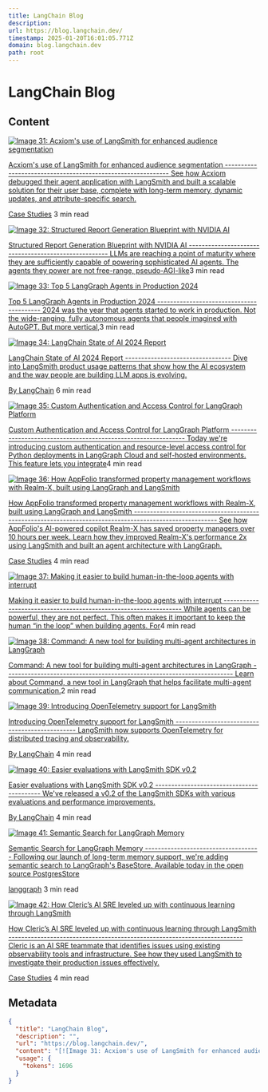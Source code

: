 ```yaml
---
title: LangChain Blog
description: 
url: https://blog.langchain.dev/
timestamp: 2025-01-20T16:01:05.771Z
domain: blog.langchain.dev
path: root
---
```


# LangChain Blog



## Content

[![Image 31: Acxiom's use of LangSmith for enhanced audience segmentation](https://blog.langchain.dev/content/images/size/w760/format/webp/2025/01/Acxiom-case-study.png)](https://blog.langchain.dev/customers-acxiom/)

[Acxiom's use of LangSmith for enhanced audience segmentation ------------------------------------------------------------ See how Acxiom debugged their agent application with LangSmith and built a scalable solution for their user base, complete with long-term memory, dynamic updates, and attribute-specific search.](https://blog.langchain.dev/customers-acxiom/)

[Case Studies](https://blog.langchain.dev/tag/case-studies/) 3 min read

 [![Image 32: Structured Report Generation Blueprint with NVIDIA AI](https://blog.langchain.dev/content/images/size/w760/format/webp/2025/01/langchain-diagram-dark-r3--1---1--1.png)](https://blog.langchain.dev/structured-report-generation-blueprint/)

[Structured Report Generation Blueprint with NVIDIA AI ----------------------------------------------------- LLMs are reaching a point of maturity where they are sufficiently capable of powering sophisticated AI agents. The agents they power are not free-range, pseudo-AGI-like](https://blog.langchain.dev/structured-report-generation-blueprint/)3 min read

 [![Image 33: Top 5 LangGraph Agents in Production 2024](https://blog.langchain.dev/content/images/size/w760/format/webp/2024/12/all.png)](https://blog.langchain.dev/top-5-langgraph-agents-in-production-2024/)

[Top 5 LangGraph Agents in Production 2024 ----------------------------------------- 2024 was the year that agents started to work in production. Not the wide-ranging, fully autonomous agents that people imagined with AutoGPT. But more vertical,](https://blog.langchain.dev/top-5-langgraph-agents-in-production-2024/)3 min read

 [![Image 34: LangChain State of AI 2024 Report](https://blog.langchain.dev/content/images/size/w760/format/webp/2024/12/State-of-AI-2024-header.png)](https://blog.langchain.dev/langchain-state-of-ai-2024/)

[LangChain State of AI 2024 Report --------------------------------- Dive into LangSmith product usage patterns that show how the AI ecosystem and the way people are building LLM apps is evolving.](https://blog.langchain.dev/langchain-state-of-ai-2024/)

[By LangChain](https://blog.langchain.dev/tag/by-langchain/) 6 min read

 [![Image 35: Custom Authentication and Access Control for LangGraph Platform](https://blog.langchain.dev/content/images/size/w760/format/webp/2024/12/custom_auth.png)](https://blog.langchain.dev/custom-authentication-and-access-control-in-langgraph/)

[Custom Authentication and Access Control for LangGraph Platform --------------------------------------------------------------- Today we're introducing custom authentication and resource-level access control for Python deployments in LangGraph Cloud and self-hosted environments. This feature lets you integrate](https://blog.langchain.dev/custom-authentication-and-access-control-in-langgraph/)4 min read

 [![Image 36: How AppFolio transformed property management workflows with Realm-X, built using LangGraph and LangSmith](https://blog.langchain.dev/content/images/size/w760/format/webp/2024/12/Appfolio-case-study.png)](https://blog.langchain.dev/customers-appfolio/)

[How AppFolio transformed property management workflows with Realm-X, built using LangGraph and LangSmith -------------------------------------------------------------------------------------------------------- See how AppFolio's AI-powered copilot Realm-X has saved property managers over 10 hours per week. Learn how they improved Realm-X's performance 2x using LangSmith and built an agent architecture with LangGraph.](https://blog.langchain.dev/customers-appfolio/)

[Case Studies](https://blog.langchain.dev/tag/case-studies/) 4 min read

 [![Image 37: Making it easier to build human-in-the-loop agents with interrupt](https://blog.langchain.dev/content/images/size/w760/format/webp/2024/12/Youtube-and-Blog-Self-Serve-Components.png)](https://blog.langchain.dev/making-it-easier-to-build-human-in-the-loop-agents-with-interrupt/)

[Making it easier to build human-in-the-loop agents with interrupt ----------------------------------------------------------------- While agents can be powerful, they are not perfect. This often makes it important to keep the human “in the loop” when building agents. For](https://blog.langchain.dev/making-it-easier-to-build-human-in-the-loop-agents-with-interrupt/)4 min read

 [![Image 38: Command: A new tool for building multi-agent architectures in LangGraph](https://blog.langchain.dev/content/images/size/w760/format/webp/2024/12/Theme-Fractal-Matrix--Format-Blog--Colour-Blue--Text-Alignment-Centred--With-Image-Text-Only.png)](https://blog.langchain.dev/command-a-new-tool-for-multi-agent-architectures-in-langgraph/)

[Command: A new tool for building multi-agent architectures in LangGraph ----------------------------------------------------------------------- Learn about Command, a new tool in LangGraph that helps facilitate multi-agent communication.](https://blog.langchain.dev/command-a-new-tool-for-multi-agent-architectures-in-langgraph/)2 min read

 [![Image 39: Introducing OpenTelemetry support for LangSmith](https://blog.langchain.dev/content/images/size/w760/format/webp/2024/12/Youtube-and-Blog-Self-Serve-Components--2-.png)](https://blog.langchain.dev/opentelemetry-langsmith/)

[Introducing OpenTelemetry support for LangSmith ----------------------------------------------- LangSmith now supports OpenTelemetry for distributed tracing and observability.](https://blog.langchain.dev/opentelemetry-langsmith/)

[By LangChain](https://blog.langchain.dev/tag/by-langchain/) 4 min read

 [![Image 40: Easier evaluations with LangSmith SDK v0.2](https://blog.langchain.dev/content/images/size/w760/format/webp/2024/12/Youtube-and-Blog-Self-Serve-Components--1-.png)](https://blog.langchain.dev/easier-evaluations-with-langsmith-sdk-v0-2/)

[Easier evaluations with LangSmith SDK v0.2 ------------------------------------------ We've released a v0.2 of the LangSmith SDKs with various evaluations and performance improvements.](https://blog.langchain.dev/easier-evaluations-with-langsmith-sdk-v0-2/)

[By LangChain](https://blog.langchain.dev/tag/by-langchain/) 4 min read

 [![Image 41: Semantic Search for LangGraph Memory](https://blog.langchain.dev/content/images/size/w760/format/webp/2024/12/semsearch-1.png)](https://blog.langchain.dev/semantic-search-for-langgraph-memory/)

[Semantic Search for LangGraph Memory ------------------------------------ Following our launch of long-term memory support, we're adding semantic search to LangGraph's BaseStore. Available today in the open source PostgresStore](https://blog.langchain.dev/semantic-search-for-langgraph-memory/)

[langgraph](https://blog.langchain.dev/tag/langgraph/) 3 min read

 [![Image 42: How Cleric’s AI SRE leveled up with continuous learning through LangSmith](https://blog.langchain.dev/content/images/size/w760/format/webp/2024/12/Cleric-case-study.png)](https://blog.langchain.dev/customers-cleric/)

[How Cleric’s AI SRE leveled up with continuous learning through LangSmith ------------------------------------------------------------------------- Cleric is an AI SRE teammate that identifies issues using existing observability tools and infrastructure. See how they used LangSmith to investigate their production issues effectively.](https://blog.langchain.dev/customers-cleric/)

[Case Studies](https://blog.langchain.dev/tag/case-studies/) 4 min read

## Metadata

```json
{
  "title": "LangChain Blog",
  "description": "",
  "url": "https://blog.langchain.dev/",
  "content": "[![Image 31: Acxiom's use of LangSmith for enhanced audience segmentation](https://blog.langchain.dev/content/images/size/w760/format/webp/2025/01/Acxiom-case-study.png)](https://blog.langchain.dev/customers-acxiom/)\n\n[Acxiom's use of LangSmith for enhanced audience segmentation ------------------------------------------------------------ See how Acxiom debugged their agent application with LangSmith and built a scalable solution for their user base, complete with long-term memory, dynamic updates, and attribute-specific search.](https://blog.langchain.dev/customers-acxiom/)\n\n[Case Studies](https://blog.langchain.dev/tag/case-studies/) 3 min read\n\n [![Image 32: Structured Report Generation Blueprint with NVIDIA AI](https://blog.langchain.dev/content/images/size/w760/format/webp/2025/01/langchain-diagram-dark-r3--1---1--1.png)](https://blog.langchain.dev/structured-report-generation-blueprint/)\n\n[Structured Report Generation Blueprint with NVIDIA AI ----------------------------------------------------- LLMs are reaching a point of maturity where they are sufficiently capable of powering sophisticated AI agents. The agents they power are not free-range, pseudo-AGI-like](https://blog.langchain.dev/structured-report-generation-blueprint/)3 min read\n\n [![Image 33: Top 5 LangGraph Agents in Production 2024](https://blog.langchain.dev/content/images/size/w760/format/webp/2024/12/all.png)](https://blog.langchain.dev/top-5-langgraph-agents-in-production-2024/)\n\n[Top 5 LangGraph Agents in Production 2024 ----------------------------------------- 2024 was the year that agents started to work in production. Not the wide-ranging, fully autonomous agents that people imagined with AutoGPT. But more vertical,](https://blog.langchain.dev/top-5-langgraph-agents-in-production-2024/)3 min read\n\n [![Image 34: LangChain State of AI 2024 Report](https://blog.langchain.dev/content/images/size/w760/format/webp/2024/12/State-of-AI-2024-header.png)](https://blog.langchain.dev/langchain-state-of-ai-2024/)\n\n[LangChain State of AI 2024 Report --------------------------------- Dive into LangSmith product usage patterns that show how the AI ecosystem and the way people are building LLM apps is evolving.](https://blog.langchain.dev/langchain-state-of-ai-2024/)\n\n[By LangChain](https://blog.langchain.dev/tag/by-langchain/) 6 min read\n\n [![Image 35: Custom Authentication and Access Control for LangGraph Platform](https://blog.langchain.dev/content/images/size/w760/format/webp/2024/12/custom_auth.png)](https://blog.langchain.dev/custom-authentication-and-access-control-in-langgraph/)\n\n[Custom Authentication and Access Control for LangGraph Platform --------------------------------------------------------------- Today we're introducing custom authentication and resource-level access control for Python deployments in LangGraph Cloud and self-hosted environments. This feature lets you integrate](https://blog.langchain.dev/custom-authentication-and-access-control-in-langgraph/)4 min read\n\n [![Image 36: How AppFolio transformed property management workflows with Realm-X, built using LangGraph and LangSmith](https://blog.langchain.dev/content/images/size/w760/format/webp/2024/12/Appfolio-case-study.png)](https://blog.langchain.dev/customers-appfolio/)\n\n[How AppFolio transformed property management workflows with Realm-X, built using LangGraph and LangSmith -------------------------------------------------------------------------------------------------------- See how AppFolio's AI-powered copilot Realm-X has saved property managers over 10 hours per week. Learn how they improved Realm-X's performance 2x using LangSmith and built an agent architecture with LangGraph.](https://blog.langchain.dev/customers-appfolio/)\n\n[Case Studies](https://blog.langchain.dev/tag/case-studies/) 4 min read\n\n [![Image 37: Making it easier to build human-in-the-loop agents with interrupt](https://blog.langchain.dev/content/images/size/w760/format/webp/2024/12/Youtube-and-Blog-Self-Serve-Components.png)](https://blog.langchain.dev/making-it-easier-to-build-human-in-the-loop-agents-with-interrupt/)\n\n[Making it easier to build human-in-the-loop agents with interrupt ----------------------------------------------------------------- While agents can be powerful, they are not perfect. This often makes it important to keep the human “in the loop” when building agents. For](https://blog.langchain.dev/making-it-easier-to-build-human-in-the-loop-agents-with-interrupt/)4 min read\n\n [![Image 38: Command: A new tool for building multi-agent architectures in LangGraph](https://blog.langchain.dev/content/images/size/w760/format/webp/2024/12/Theme-Fractal-Matrix--Format-Blog--Colour-Blue--Text-Alignment-Centred--With-Image-Text-Only.png)](https://blog.langchain.dev/command-a-new-tool-for-multi-agent-architectures-in-langgraph/)\n\n[Command: A new tool for building multi-agent architectures in LangGraph ----------------------------------------------------------------------- Learn about Command, a new tool in LangGraph that helps facilitate multi-agent communication.](https://blog.langchain.dev/command-a-new-tool-for-multi-agent-architectures-in-langgraph/)2 min read\n\n [![Image 39: Introducing OpenTelemetry support for LangSmith](https://blog.langchain.dev/content/images/size/w760/format/webp/2024/12/Youtube-and-Blog-Self-Serve-Components--2-.png)](https://blog.langchain.dev/opentelemetry-langsmith/)\n\n[Introducing OpenTelemetry support for LangSmith ----------------------------------------------- LangSmith now supports OpenTelemetry for distributed tracing and observability.](https://blog.langchain.dev/opentelemetry-langsmith/)\n\n[By LangChain](https://blog.langchain.dev/tag/by-langchain/) 4 min read\n\n [![Image 40: Easier evaluations with LangSmith SDK v0.2](https://blog.langchain.dev/content/images/size/w760/format/webp/2024/12/Youtube-and-Blog-Self-Serve-Components--1-.png)](https://blog.langchain.dev/easier-evaluations-with-langsmith-sdk-v0-2/)\n\n[Easier evaluations with LangSmith SDK v0.2 ------------------------------------------ We've released a v0.2 of the LangSmith SDKs with various evaluations and performance improvements.](https://blog.langchain.dev/easier-evaluations-with-langsmith-sdk-v0-2/)\n\n[By LangChain](https://blog.langchain.dev/tag/by-langchain/) 4 min read\n\n [![Image 41: Semantic Search for LangGraph Memory](https://blog.langchain.dev/content/images/size/w760/format/webp/2024/12/semsearch-1.png)](https://blog.langchain.dev/semantic-search-for-langgraph-memory/)\n\n[Semantic Search for LangGraph Memory ------------------------------------ Following our launch of long-term memory support, we're adding semantic search to LangGraph's BaseStore. Available today in the open source PostgresStore](https://blog.langchain.dev/semantic-search-for-langgraph-memory/)\n\n[langgraph](https://blog.langchain.dev/tag/langgraph/) 3 min read\n\n [![Image 42: How Cleric’s AI SRE leveled up with continuous learning through LangSmith](https://blog.langchain.dev/content/images/size/w760/format/webp/2024/12/Cleric-case-study.png)](https://blog.langchain.dev/customers-cleric/)\n\n[How Cleric’s AI SRE leveled up with continuous learning through LangSmith ------------------------------------------------------------------------- Cleric is an AI SRE teammate that identifies issues using existing observability tools and infrastructure. See how they used LangSmith to investigate their production issues effectively.](https://blog.langchain.dev/customers-cleric/)\n\n[Case Studies](https://blog.langchain.dev/tag/case-studies/) 4 min read",
  "usage": {
    "tokens": 1696
  }
}
```
